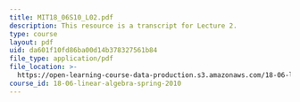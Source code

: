 ```yaml
---
title: MIT18_06S10_L02.pdf
description: This resource is a transcript for Lecture 2.
type: course
layout: pdf
uid: da601f10fd86ba00d14b378327561b84
file_type: application/pdf
file_location: >-
  https://open-learning-course-data-production.s3.amazonaws.com/18-06-linear-algebra-spring-2010/da601f10fd86ba00d14b378327561b84_MIT18_06S10_L02.pdf
course_id: 18-06-linear-algebra-spring-2010
---
```

